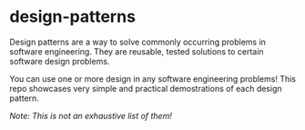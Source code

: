 # design-patterns

Design patterns are a way to solve commonly occurring problems in software engineering. They are reusable, tested solutions to certain
software design problems. 

You can use one or more design in any software engineering problems! This repo showcases very simple and practical
demostrations of each design pattern. 

_Note: This is not an exhaustive list of them!_
